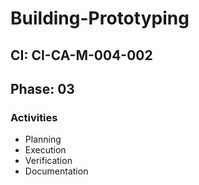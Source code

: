 # Building-Prototyping

## CI: CI-CA-M-004-002
## Phase: 03

### Activities
- Planning
- Execution
- Verification
- Documentation
